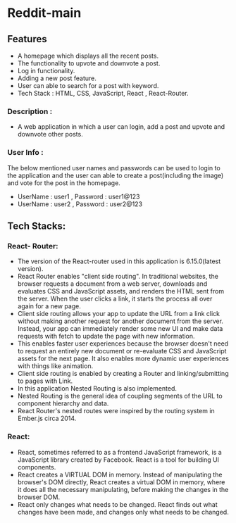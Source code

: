 # Reddit-main

## Features

- A homepage which displays all the recent posts.
- The functionality to upvote and downvote a post.
- Log in functionality.
- Adding a new post feature.
- User can able to search for a post with keyword.
- Tech Stack : HTML, CSS, JavaScript, React , React-Router.

### Description :
 - A web application in which a user can login, add a post and upvote and downvote other posts.

### User Info :
  The below mentioned user names and passwords can be used to login to the application and the user can able to create a post(including the image) and vote for the post in the homepage.
  - UserName : user1 , Password : user1@123
  - UserName : user2 , Password : user2@123

## Tech Stacks:
### React- Router:
 - The version of the React-router used in this application is 6.15.0(latest version).
 - React Router enables "client side routing". In traditional websites, the browser requests a document from a web server, downloads and evaluates CSS and JavaScript assets, and renders the HTML sent from the server. When the user clicks a link, it starts the process all over again for a new page.
 - Client side routing allows your app to update the URL from a link click without making another request for another document from the server. Instead, your app can immediately render some new UI and make data requests with fetch to update the page with new information.
 - This enables faster user experiences because the browser doesn't need to request an entirely new document or re-evaluate CSS and JavaScript assets for the next page. It also enables more dynamic user experiences with things like animation.
 - Client side routing is enabled by creating a Router and linking/submitting to pages with Link.
 - In this application Nested Routing is also implemented.
 - Nested Routing is the general idea of coupling segments of the URL to component hierarchy and data.
 - React Router's nested routes were inspired by the routing system in Ember.js circa 2014.

### React:
 - React, sometimes referred to as a frontend JavaScript framework, is a JavaScript library created by Facebook.
React is a tool for building UI components.
 - React creates a VIRTUAL DOM in memory. Instead of manipulating the browser's DOM directly, React creates a virtual DOM in memory, where it does all the necessary manipulating, before making the changes in the browser DOM.
 - React only changes what needs to be changed.  React finds out what changes have been made, and changes only what needs to be changed.



